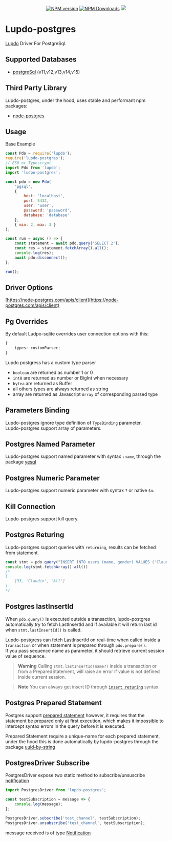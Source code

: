 <p align="center">
	<a href="https://www.npmjs.com/package/lupdo-postgres" target="__blank"><img src="https://img.shields.io/npm/v/lupdo-postgres?color=0476bc&label=" alt="NPM version"></a>
	<a href="https://www.npmjs.com/package/lupdo-postgres" target="__blank"><img alt="NPM Downloads" src="https://img.shields.io/npm/dm/lupdo-postgres?color=3890aa&label="></a>
    <a href="https://codecov.io/github/Lupennat/lupdo-postgres" >
        <img src="https://codecov.io/github/Lupennat/lupdo-postgres/branch/main/graph/badge.svg?token=64B998KKDF"/>
    </a>
</p>

# Lupdo-postgres

[Lupdo](https://www.npmjs.com/package/lupdo) Driver For PostgreSql.

## Supported Databases

-   [postgreSql](https://www.postgresql.org/) (v11,v12,v13,v14,v15)

## Third Party Library

Lupdo-postgres, under the hood, uses stable and performant npm packages:

-   [node-postgres](https://node-postgres.com/)

## Usage

Base Example

```js
const Pdo = require('lupdo');
require('lupdo-postgres');
// ES6 or Typescrypt
import Pdo from 'lupdo';
import 'ludpo-postgres';

const pdo = new Pdo(
    'pgsql',
    {
        host: 'localhost',
        port: 5432,
        user: 'user',
        password: 'password',
        database: 'database'
    },
    { min: 2, max: 3 }
);

const run = async () => {
    const statement = await pdo.query('SELECT 2');
    const res = statement.fetchArray().all();
    console.log(res);
    await pdo.disconnect();
};

run();
```

## Driver Options

[https://node-postgres.com/apis/client](https://node-postgres.com/apis/client)

## Pg Overrides

By default Ludpo-sqlite overrides user connection options with this:

```ts
{
    types: customParser;
}
```

Lupdo postgress has a custom type parser

-   `boolean` are returned as number 1 or 0
-   `int8` are returned as number or BigInt when necessary
-   `bytea` are returned as Buffer
-   all others types are always returned as string
-   array are returned as Javascript `Array` of corresponding parsed type

## Parameters Binding

Lupdo-postgres ignore type definition of `TypeBinding` parameter.\
Lupdo-postgres support array of parameters.

## Postgres Named Parameter

Lupdo-postgres support named parameter with syntax `:name`, through the package [yesql](https://github.com/pihvi/yesql)

## Postgres Numeric Parameter

Lupdo-postgres support numeric parameter with syntax `?` or native `$n`.

## Kill Connection

Lupdo-postgres support kill query.

## Postgres Returing

Lupdo-postgres support queries with `returning`, results can be fetched from statement.

```ts
const stmt = pdo.query("INSERT INTO users (name, gender) VALUES ('Claudio', 'All') returning *;");
console.log(stmt.fetchArray().all())
/*
[
    [33, 'Claudio', 'All']
]
*/
```

## Postgres lastInsertId

When `pdo.query()` is executed outside a transaction, lupdo-postgres automatically try to fetch LastInsertId and if available it will return last id when `stmt.lastInsertId()` is called.

Lupdo-postgress can fetch LastInsertId on real-time when called inside a `transaction` or when statement is prepared through `pdo.prepare()`.\
If you pass sequence name as parameter, it should retrieve current session value of sequence.

> **Warning**
> Calling `stmt.lastInsertId(name?)` inside a transaction or from a PreparedStatement, will raise an error if value is not defined inside current session.

> **Note**
> You can always get insert ID through [`insert returing`](#postgres-returing) syntax.

## Postgres Prepared Statement

Postgres support [prepared statement](https://node-postgres.com/features/queries#prepared-statements) however, it requires that the statement be prepared only at first execution, which makes it impossible to intercept syntax errors in the query before it is executed.

Prepared Statement require a unique-name for each prepared statement, under the hood this is done automatically by lupdo-postgres through the package [uuid-by-string](https://github.com/Danakt/uuid-by-string)

## PostgresDriver Subscribe

PostgresDriver expose two static method to subscribe/unsuscribe [notification](https://www.postgresql.org/docs/current/sql-notify.html)

```ts
import PostgresDriver from 'lupdo-postgres';

const testSubscription = message => {
    console.log(message);
};

PostgresDriver.subscribe('test_channel', testSubscription);
PostgresDriver.unsubscribe('test_channel', testSubscription);
```

message received is of type [Notification](https://node-postgres.com/apis/client#notification)
